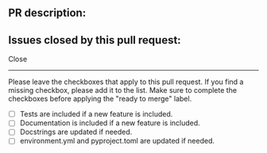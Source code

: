 ## PR description:

## Issues closed by this pull request:

Close 

----

Please leave the checkboxes that apply to this pull request.
If you find a missing checkbox, please add it to the list.
Make sure to complete the checkboxes before applying the "ready to merge" label.

 - [ ] Tests are included if a new feature is included.
 - [ ] Documentation is included if a new feature is included.
 - [ ] Docstrings are updated if needed.
 - [ ] environment.yml and pyproject.toml are updated if needed.